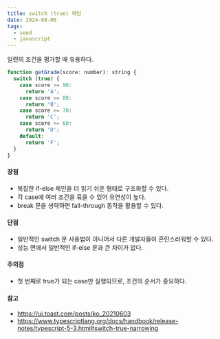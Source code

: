 ```yaml
---
title: switch (true) 패턴
date: 2024-08-06
tags:
  - seed
  - javascript
---
```


일련의 조건을 평가할 때 유용하다.

```js
function getGrade(score: number): string {
  switch (true) {
    case score >= 90:
      return 'A';
    case score >= 80:
      return 'B';
    case score >= 70:
      return 'C';
    case score >= 60:
      return 'D';
    default:
      return 'F';
  }
}
```

#### 장점

- 복잡한 if-else 체인을 더 읽기 쉬운 형태로 구조화할 수 있다.
- 각 case에 여러 조건을 묶을 수 있어 유연성이 높다.
- break 문을 생략하면 fall-through 동작을 활용할 수 있다.

#### 단점

- 일반적인 switch 문 사용법이 아니어서 다른 개발자들이 혼란스러워할 수 있다.
- 성능 면에서 일반적인 if-else 문과 큰 차이가 없다.

#### 주의점

- 첫 번째로 true가 되는 case만 실행되므로, 조건의 순서가 중요하다.

#### 참고

- https://ui.toast.com/posts/ko_20210603
- https://www.typescriptlang.org/docs/handbook/release-notes/typescript-5-3.html#switch-true-narrowing
